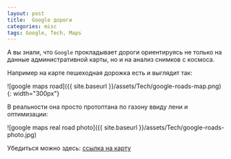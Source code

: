 ```yaml
---
layout: post
title:  Google дороги
categories: misc
tags: Google, Tech, Maps
---
```


А вы знали, что `Google` прокладывает дороги ориентируясь не только на данные административной карты, но и на анализ снимков с космоса. 

Например на карте пешеходная дорожка есть и выглядит так:

![google maps road]({{ site.baseurl }}/assets/Tech/google-roads-map.png){: width="300px"}

В реальности она просто протоптана по газону ввиду лени и оптимизации:

![google maps real road photo]({{ site.baseurl }}/assets/Tech/google-roads-photo.jpg)

Убедиться можно здесь: [ссылка на карту](https://www.google.com/maps/@50.100591,14.3876667,19z)


